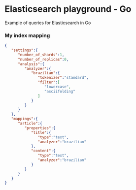 # Elasticsearch playground - Go
Example of queries for Elasticsearch in Go


### My index mapping
```json
{
   "settings":{
      "number_of_shards":1,
      "number_of_replicas":0,
      "analysis":{
         "analyzer":{
            "brazilian":{
               "tokenizer":"standard",
               "filter":[
                  "lowercase",
                  "asciifolding"
               ]
            }
         }
      }
   },
   "mappings":{
      "article":{
         "properties":{
            "title":{
               "type":"text",
               "analyzer":"brazilian"
            },
            "content":{
               "type":"text",
               "analyzer":"brazilian"
            }
         }
      }
   }
}
```
